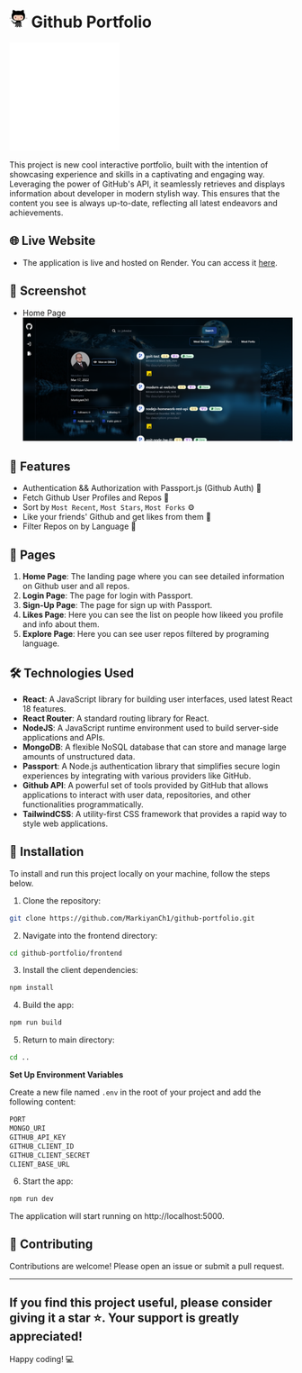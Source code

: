 # ![Github](./frontend/public/image.png) Github Portfolio

[![Github](./frontend/public/github.svg)](https://github.com/MarkiyanCh1/github-portfolio)

This project is new cool interactive portfolio, built with the intention of showcasing experience and skills in a captivating and engaging way. Leveraging the power of GitHub's API, it seamlessly retrieves and displays information about developer in modern stylish way. This ensures that the content you see is always up-to-date, reflecting all latest endeavors and achievements.

## 🌐 Live Website

- The application is live and hosted on Render. You can access it [here](https://github-portfolio-3gcw.onrender.com/).

## 📸 Screenshot

- Home Page  
  ![Home Page](./frontend/public/screenshot.png)

## 🌟 Features

- Authentication && Authorization with Passport.js (Github Auth) 🔑
- Fetch Github User Profiles and Repos 👾
- Sort by `Most Recent`, `Most Stars`, `Most Forks` ⚙️
- Like your friends' Github and get likes from them 🧡
- Filter Repos on by Language 🚀

## 📄 Pages

1. **Home Page**: The landing page where you can see detailed information on Github user and all repos.
2. **Login Page**: The page for login with Passport.
3. **Sign-Up Page**: The page for sign up with Passport.
4. **Likes Page**: Here you can see the list on people how likeed you profile and info about them.
5. **Explore Page**: Here you can see user repos filtered by programing language.

## 🛠️ Technologies Used

- **React**: A JavaScript library for building user interfaces, used latest React 18 features.
- **React Router**: A standard routing library for React.
- **NodeJS**: A JavaScript runtime environment used to build server-side applications and APIs.
- **MongoDB**: A flexible NoSQL database that can store and manage large amounts of unstructured data.
- **Passport**: A Node.js authentication library that simplifies secure login experiences by integrating with various providers like GitHub.
- **Github API**: A powerful set of tools provided by GitHub that allows applications to interact with user data, repositories, and other functionalities programmatically.
- **TailwindCSS**: A utility-first CSS framework that provides a rapid way to style web applications.

## 🚀 Installation

To install and run this project locally on your machine, follow the steps below.

1. Clone the repository:

```bash
git clone https://github.com/MarkiyanCh1/github-portfolio.git
```

2. Navigate into the frontend directory:

```bash
cd github-portfolio/frontend
```

3. Install the client dependencies:

```bash
npm install
```

4. Build the app:

```bash
npm run build
```

5. Return to main directory:

```bash
cd ..
```

**Set Up Environment Variables**

Create a new file named `.env` in the root of your project and add the following content:

```env
PORT
MONGO_URI
GITHUB_API_KEY
GITHUB_CLIENT_ID
GITHUB_CLIENT_SECRET
CLIENT_BASE_URL
```

6. Start the app:

```bash
npm run dev
```

The application will start running on http://localhost:5000.

## 🤝 Contributing

Contributions are welcome! Please open an issue or submit a pull request.

---

## If you find this project useful, please consider giving it a star ⭐. Your support is greatly appreciated!

Happy coding! 💻
